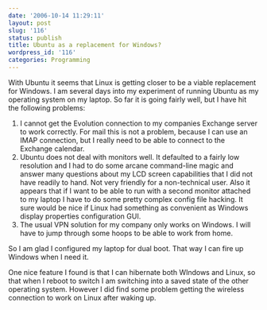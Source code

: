 ```yaml
---
date: '2006-10-14 11:29:11'
layout: post
slug: '116'
status: publish
title: Ubuntu as a replacement for Windows?
wordpress_id: '116'
categories: Programming
---
```


With Ubuntu it seems that Linux is getting closer to be a viable replacement for Windows.  I am several days into my experiment of running Ubuntu as my operating system on my laptop.  So far it is going fairly well, but I have hit the following problems:


  1. I cannot get the Evolution connection to my companies Exchange server to work correctly.  For mail this is not a problem, because I can use an IMAP connection, but I really need to be able to connect to the Exchange calendar.
  2. Ubuntu does not deal with monitors well.  It defaulted to a fairly low resolution and I had to do some arcane command-line magic and answer many questions about my LCD screen capabilities that I did not have readily to hand.  Not very friendly for a non-technical user.  Also it appears that if I want to be able to run with a second monitor attached to my laptop I have to do some pretty complex config file hacking.  It sure would be nice if Linux had something as convenient as Windows display properties configuration GUI.
  3. The usual VPN solution for my company only works on Windows.  I will have to jump through some hoops to be able to work from home.

So I am glad I configured my laptop for dual boot. That way I can fire up Windows when I need it.

One nice feature I found is that I can hibernate both WIndows and Linux, so that when I reboot to switch I am switching into a saved state of the other operating system.  However I did find some problem getting the wireless connection to work on Linux after waking up.

